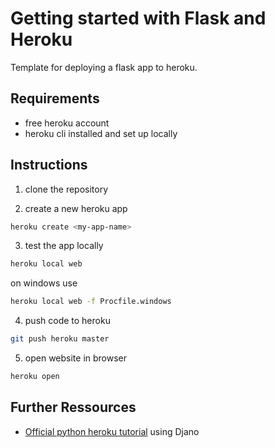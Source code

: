 # Getting started with Flask and Heroku

Template for deploying a flask app to heroku.


## Requirements

- free heroku account
- heroku cli installed and set up locally 

## Instructions

1. clone the repository

2. create a new heroku app

```bash
heroku create <my-app-name>
```

3. test the app locally

```bash
heroku local web
```

on windows use 

```bash
heroku local web -f Procfile.windows
```

4. push code to heroku

```bash
git push heroku master
```

5. open website in browser

```bash
heroku open
```


## Further Ressources

- [Official python heroku tutorial](https://devcenter.heroku.com/articles/getting-started-with-python) using Djano

